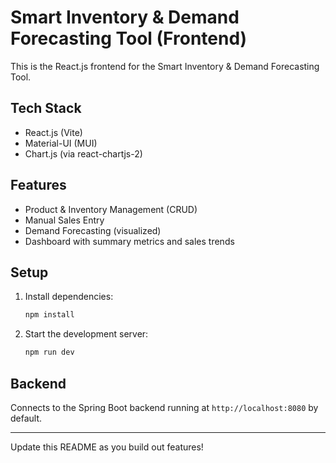 # Smart Inventory & Demand Forecasting Tool (Frontend)

This is the React.js frontend for the Smart Inventory & Demand Forecasting Tool.

## Tech Stack
- React.js (Vite)
- Material-UI (MUI)
- Chart.js (via react-chartjs-2)

## Features
- Product & Inventory Management (CRUD)
- Manual Sales Entry
- Demand Forecasting (visualized)
- Dashboard with summary metrics and sales trends

## Setup
1. Install dependencies:
   ```sh
   npm install
   ```
2. Start the development server:
   ```sh
   npm run dev
   ```

## Backend
Connects to the Spring Boot backend running at `http://localhost:8080` by default.

---

Update this README as you build out features!
